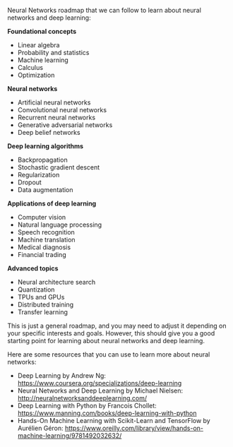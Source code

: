 Neural Networks roadmap that we can follow to learn about neural networks and deep learning:

**Foundational concepts**

* Linear algebra
* Probability and statistics
* Machine learning
* Calculus
* Optimization

**Neural networks**

* Artificial neural networks
* Convolutional neural networks
* Recurrent neural networks
* Generative adversarial networks
* Deep belief networks

**Deep learning algorithms**

* Backpropagation
* Stochastic gradient descent
* Regularization
* Dropout
* Data augmentation

**Applications of deep learning**

* Computer vision
* Natural language processing
* Speech recognition
* Machine translation
* Medical diagnosis
* Financial trading

**Advanced topics**

* Neural architecture search
* Quantization
* TPUs and GPUs
* Distributed training
* Transfer learning

This is just a general roadmap, and you may need to adjust it depending on your specific interests and goals. However, this should give you a good starting point for learning about neural networks and deep learning.

Here are some resources that you can use to learn more about neural networks:

* Deep Learning by Andrew Ng: https://www.coursera.org/specializations/deep-learning
* Neural Networks and Deep Learning by Michael Nielsen: http://neuralnetworksanddeeplearning.com/
* Deep Learning with Python by Francois Chollet: https://www.manning.com/books/deep-learning-with-python
* Hands-On Machine Learning with Scikit-Learn and TensorFlow by Aurélien Géron: https://www.oreilly.com/library/view/hands-on-machine-learning/9781492032632/
